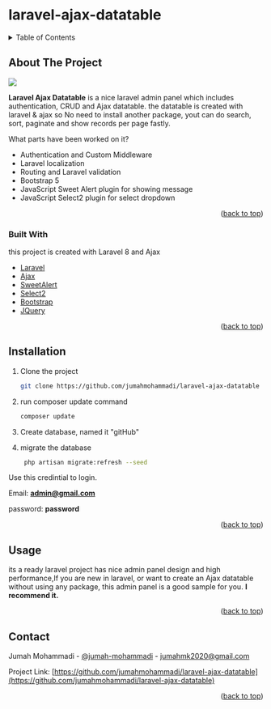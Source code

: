 # laravel-ajax-datatable
<div id="top"></div>


<!-- PROJECT LOGO -->

<!-- TABLE OF CONTENTS -->
<details>
  <summary>Table of Contents</summary>
  <ol>
    <li>
      <a href="#about-the-project">About The Project</a>
      <ul>
        <li><a href="#built-with">Built With</a></li>
      </ul>
    </li>
    <li>
      <a href="#installation">Installation</a>
    </li>
    <li><a href="#usage">Usage</a></li>
    <li><a href="#contact">Contact</a></li>
  </ol>
</details>






<!-- ABOUT THE PROJECT -->
## About The Project

<a href="https://github.com/jumahmohammadi/laravel-ajax-datatable">
  <img src="https://i.ibb.co/g9jJnng/capture.jpg">
</a>  

**Laravel Ajax Datatable** is a nice laravel admin panel which includes authentication, CRUD and Ajax datatable. 
the datatable is created with laravel & ajax so No need to install another package, yout can do search, sort, paginate and show records per page fastly.   

What parts have been worked on it?
* Authentication and Custom Middleware
* Laravel localization
* Routing and Laravel validation 
* Bootstrap 5
* JavaScript Sweet Alert plugin for showing message
* JavaScript Select2 plugin for select dropdown



<p align="right">(<a href="#top">back to top</a>)</p>



### Built With

this project is created with Laravel 8 and Ajax 

* [Laravel](https://laravel.com/)
* [Ajax]()
* [SweetAlert](https://sweetalert.js.org/)
* [Select2](https://select2.org)
* [Bootstrap](https://getbootstrap.com)
* [JQuery](https://jquery.com)

<p align="right">(<a href="#top">back to top</a>)</p>



<!-- GETTING STARTED -->
## Installation


1. Clone the project
   ```sh
   git clone https://github.com/jumahmohammadi/laravel-ajax-datatable
   ```
2. run composer update command 
   ```sh
   composer update
   ```
3. Create database, named it "gitHub"
   
   
4. migrate the database
   ```sh
    php artisan migrate:refresh --seed
   ```

Use this credintial to login.


Email: **admin@gmail.com** 

password: **password**

<p align="right">(<a href="#top">back to top</a>)</p>



<!-- USAGE EXAMPLES -->
## Usage

its a ready laravel project has nice admin panel design and high performance,If you are new in laravel, or want to create an Ajax datatable without using any package, this admin panel is a good sample for you. **I recommend it.**


<p align="right">(<a href="#top">back to top</a>)</p>




<!-- CONTACT -->
## Contact

Jumah Mohammadi - [@jumah-mohammadi](https://www.linkedin.com/in/jumah-mohammadi/) - jumahmk2020@gmail.com

Project Link: [https://github.com/jumahmohammadi/laravel-ajax-datatable](https://github.com/jumahmohammadi/laravel-ajax-datatable)

<p align="right">(<a href="#top">back to top</a>)</p>



